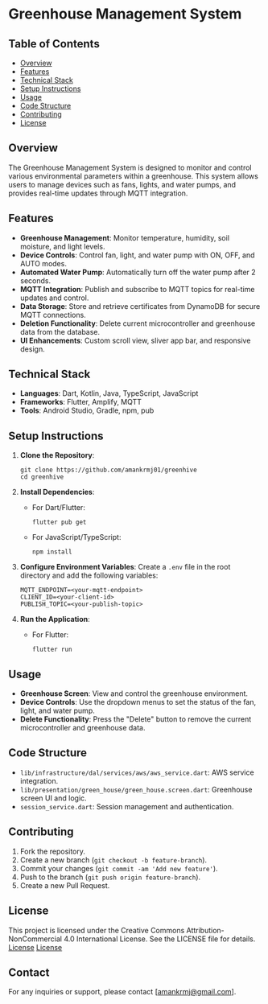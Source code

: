 # Greenhouse Management System

## Table of Contents
- [Overview](#overview)
- [Features](#features)
- [Technical Stack](#technical-stack)
- [Setup Instructions](#setup-instructions)
- [Usage](#usage)
- [Code Structure](#code-structure)
- [Contributing](#contributing)
- [License](#license)

## Overview
The Greenhouse Management System is designed to monitor and control various environmental parameters within a greenhouse. This system allows users to manage devices such as fans, lights, and water pumps, and provides real-time updates through MQTT integration.

## Features
- **Greenhouse Management**: Monitor temperature, humidity, soil moisture, and light levels.
- **Device Controls**: Control fan, light, and water pump with ON, OFF, and AUTO modes.
- **Automated Water Pump**: Automatically turn off the water pump after 2 seconds.
- **MQTT Integration**: Publish and subscribe to MQTT topics for real-time updates and control.
- **Data Storage**: Store and retrieve certificates from DynamoDB for secure MQTT connections.
- **Deletion Functionality**: Delete current microcontroller and greenhouse data from the database.
- **UI Enhancements**: Custom scroll view, sliver app bar, and responsive design.

## Technical Stack
- **Languages**: Dart, Kotlin, Java, TypeScript, JavaScript
- **Frameworks**: Flutter, Amplify, MQTT
- **Tools**: Android Studio, Gradle, npm, pub

## Setup Instructions
1. **Clone the Repository**:

   ```
   git clone https://github.com/amankrmj01/greenhive
   cd greenhive
   ```

2. **Install Dependencies**:
    - For Dart/Flutter:
      ```
      flutter pub get
      ```
    - For JavaScript/TypeScript:
      ```
      npm install
      ```

3. **Configure Environment Variables**:
   Create a `.env` file in the root directory and add the following variables:

   ```
   MQTT_ENDPOINT=<your-mqtt-endpoint>
   CLIENT_ID=<your-client-id>
   PUBLISH_TOPIC=<your-publish-topic>
   ```

4. **Run the Application**:
    - For Flutter:
      ```
      flutter run
      ```

## Usage
- **Greenhouse Screen**: View and control the greenhouse environment.
- **Device Controls**: Use the dropdown menus to set the status of the fan, light, and water pump.
- **Delete Functionality**: Press the "Delete" button to remove the current microcontroller and greenhouse data.

## Code Structure
- `lib/infrastructure/dal/services/aws/aws_service.dart`: AWS service integration.
- `lib/presentation/green_house/green_house.screen.dart`: Greenhouse screen UI and logic.
- `session_service.dart`: Session management and authentication.

## Contributing
1. Fork the repository.
2. Create a new branch (`git checkout -b feature-branch`).
3. Commit your changes (`git commit -am 'Add new feature'`).
4. Push to the branch (`git push origin feature-branch`).
5. Create a new Pull Request.

## License
This project is licensed under the Creative Commons Attribution-NonCommercial 4.0 International License. See the LICENSE file for details.
[License](https://creativecommons.org/licenses/by-nc/4.0/)
[License](LICENSE.md)

## Contact
For any inquiries or support, please contact [amankrmj@gmail.com].
